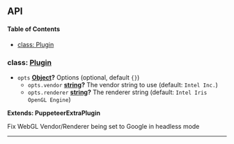 ## API

<!-- Generated by documentation.js. Update this documentation by updating the source code. -->

#### Table of Contents

- [class: Plugin](#class-plugin)

### class: [Plugin](https://github.com/berstend/puppeteer-extra/blob/6bfc3b948eb95f9591a6aedf8199f91a60e06294/packages/puppeteer-extra-plugin-stealth/evasions/webgl.vendor/index.js#L12-L82)

- `opts` **[Object](https://developer.mozilla.org/docs/Web/JavaScript/Reference/Global_Objects/Object)?** Options (optional, default `{}`)
  - `opts.vendor` **[string](https://developer.mozilla.org/docs/Web/JavaScript/Reference/Global_Objects/String)?** The vendor string to use (default: `Intel Inc.`)
  - `opts.renderer` **[string](https://developer.mozilla.org/docs/Web/JavaScript/Reference/Global_Objects/String)?** The renderer string (default: `Intel Iris OpenGL Engine`)

**Extends: PuppeteerExtraPlugin**

Fix WebGL Vendor/Renderer being set to Google in headless mode

---
